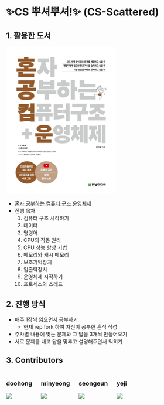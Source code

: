 # ✨CS 뿌셔뿌셔!✨ (CS-Scattered)
## 1. 활용한 도서
<img src="image.png" width="300" height="400"/>  
<br>  

- [혼자 공부하는 컴퓨터 구조 운영체제](https://hongong.hanbit.co.kr/%EC%BB%B4%ED%93%A8%ED%84%B0-%EA%B5%AC%EC%A1%B0-%EC%9A%B4%EC%98%81%EC%B2%B4%EC%A0%9C/)
- 진행 목차
  1. 컴퓨터 구조 시작하기
  2. 데이터
  3. 명령어
  4. CPU의 작동 원리
  5. CPU 성능 향상 기법
  6. 메모리와 캐시 메모리
  7. 보조기억장치
  8. 입출력장치
  9. 운영체제 시작하기
  10. 프로세스와 스레드

## 2. 진행 방식
- 매주 1장씩 읽으면서 공부하기 
  - 현재 rep fork 하여 자신이 공부한 흔적 작성
- 주차별 내용에 맞는 문제와 그 답을 3개씩 만들어오기
- 서로 문제를 내고 답을 맞추고 설명해주면서 익히기

## 3. Contributors
<div>
  <span style="display: inline-block; margin-right: 20px;">
    <h3>doohong</h3>
    <a href="https://github.com/dhkang">
      <img src="https://github.com/dhkang.png" width="100">
    </a>
  </span>
  <span style="display: inline-block; margin-right: 20px;">
    <h3>minyeong</h3>
    <a href="https://github.com/minyeong981">
      <img src="https://github.com/minyeong981.png" width="100">
    </a>
  </span>
  <span style="display: inline-block; margin-right: 20px;">
    <h3>seongeun</h3>
    <a href="https://github.com/KSE0514">
      <img src="https://github.com/KSE0514.png" width="100">
    </a>
  </span>
  <span style="display: inline-block; margin-right: 20px;">
    <h3>yeji</h3>
    <a href="https://github.com/Sophia0705">
      <img src="https://github.com/Sophia0705.png" width="100">
    </a>
  </span>
</div>



